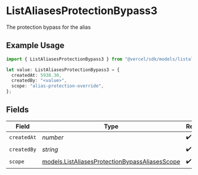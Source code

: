 # ListAliasesProtectionBypass3

The protection bypass for the alias

## Example Usage

```typescript
import { ListAliasesProtectionBypass3 } from "@vercel/sdk/models/listaliasesop.js";

let value: ListAliasesProtectionBypass3 = {
  createdAt: 5938.30,
  createdBy: "<value>",
  scope: "alias-protection-override",
};
```

## Fields

| Field                                                                                                  | Type                                                                                                   | Required                                                                                               | Description                                                                                            |
| ------------------------------------------------------------------------------------------------------ | ------------------------------------------------------------------------------------------------------ | ------------------------------------------------------------------------------------------------------ | ------------------------------------------------------------------------------------------------------ |
| `createdAt`                                                                                            | *number*                                                                                               | :heavy_check_mark:                                                                                     | N/A                                                                                                    |
| `createdBy`                                                                                            | *string*                                                                                               | :heavy_check_mark:                                                                                     | N/A                                                                                                    |
| `scope`                                                                                                | [models.ListAliasesProtectionBypassAliasesScope](../models/listaliasesprotectionbypassaliasesscope.md) | :heavy_check_mark:                                                                                     | N/A                                                                                                    |